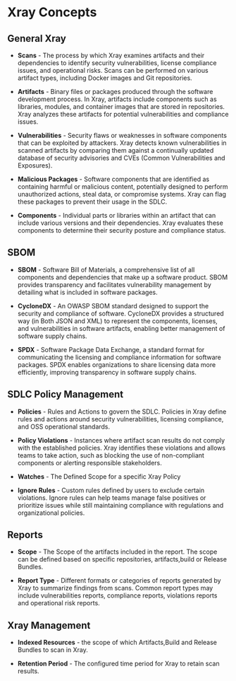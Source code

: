 # Xray Concepts

## General Xray

- **Scans** - The process by which Xray examines artifacts and their dependencies to identify security vulnerabilities, license compliance issues, and operational risks. Scans can be performed on various artifact types, including Docker images and Git repositories.

- **Artifacts** - Binary files or packages produced through the software development process. In Xray, artifacts include components such as libraries, modules, and container images that are stored in repositories. Xray analyzes these artifacts for potential vulnerabilities and compliance issues.

- **Vulnerabilities** - Security flaws or weaknesses in software components that can be exploited by attackers. Xray detects known vulnerabilities in scanned artifacts by comparing them against a continually updated database of security advisories and CVEs (Common Vulnerabilities and Exposures).

- **Malicious Packages** - Software components that are identified as containing harmful or malicious content, potentially designed to perform unauthorized actions, steal data, or compromise systems. Xray can flag these packages to prevent their usage in the SDLC.

- **Components** - Individual parts or libraries within an artifact that can include various versions and their dependencies. Xray evaluates these components to determine their security posture and compliance status.

## SBOM

- **SBOM** - Software Bill of Materials, a comprehensive list of all components and dependencies that make up a software product. SBOM provides transparency and facilitates vulnerability management by detailing what is included in software packages.

- **CycloneDX** - An OWASP SBOM standard designed to support the security and compliance of software. CycloneDX provides a structured way (in Both JSON and XML) to represent the components, licenses, and vulnerabilities in software artifacts, enabling better management of software supply chains.

- **SPDX** - Software Package Data Exchange, a standard format for communicating the licensing and compliance information for software packages. SPDX enables organizations to share licensing data more efficiently, improving transparency in software supply chains.

## SDLC Policy Management 

- **Policies** - Rules and Actions to govern the SDLC. Policies in Xray define rules and actions around security vulnerabilities, licensing compliance, and OSS operational standards.

- **Policy Violations** - Instances where artifact scan results do not comply with the established policies. Xray identifies these violations and allows teams to take action, such as blocking the use of non-compliant components or alerting responsible stakeholders.

- **Watches** - The Defined Scope for a specific Xray Policy

- **Ignore Rules** - Custom rules defined by users to exclude certain violations. Ignore rules can help teams manage false positives or prioritize issues while still maintaining compliance with regulations and organizational policies.

## Reports

- **Scope** - The Scope of the artifacts included in the report. The scope can be defined based on specific repositories, artifacts,build or Release Bundles.

- **Report Type** - Different formats or categories of reports generated by Xray to summarize findings from scans. Common report types may include vulnerabilities reports, compliance reports, violations reports and operational risk reports.

## Xray Management 

- **Indexed Resources** - the scope of which Artifacts,Build and Release Bundles to scan in Xray.

- **Retention Period** - The configured time period for Xray to retain scan results.




